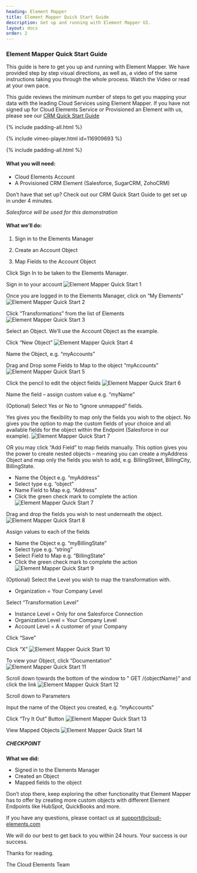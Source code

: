 ```yaml
---
heading: Element Mapper
title: Element Mapper Quick Start Guide
description: Get up and running with Element Mapper UI.
layout: docs
order: 2
---
```


### Element Mapper Quick Start Guide

This guide is here to get you up and running with Element Mapper. We have provided step by step visual directions, as well as, a video of the same instructions taking you through the whole process. Watch the Video or read at your own pace.

This guide reviews the minimum number of steps to get you mapping your data with the leading Cloud Services using Element Mapper. If you have not signed up for Cloud Elements Service or Provisioned an Element with us, please see our [CRM Quick Start Guide](/getstarted/quickstart-guides/crm-hub-quick-start-guide.html)

{% include padding-all.html %}

{% include vimeo-player.html id=116909693 %}

{% include padding-all.html %}

#### What you will need:

* Cloud Elements Account
* A Provisioned CRM Element (Salesforce, SugarCRM, ZohoCRM)

Don’t have that set up?
Check out our CRM Quick Start Guide to get set up in under 4 minutes.

*Salesforce will be used for this demonstration*

#### What we’ll do:

1. Sign in to the Elements Manager

2. Create an Account Object

3. Map Fields to the Account Object

Click Sign In to be taken to the Elements Manager.

Sign in to your account
![Element Mapper Quick Start 1](http://cloud-elements.com/wp-content/uploads/2015/01/Datamapper1.png)

Once you are logged in to the Elements Manager, click on “My Elements”
![Element Mapper Quick Start 2](http://cloud-elements.com/wp-content/uploads/2015/01/Datamapper2.png)

Click “Transformations” from the list of Elements
![Element Mapper Quick Start 3](http://cloud-elements.com/wp-content/uploads/2015/01/Datamapper3.png)

Select an Object. We’ll use the Account Object as the example.

Click “New Object”
![Element Mapper Quick Start 4](http://cloud-elements.com/wp-content/uploads/2015/01/Datamapper18.png)

Name the Object, e.g. “myAccounts”

Drag and Drop some Fields to Map to the object “myAccounts”
![Element Mapper Quick Start 5](http://cloud-elements.com/wp-content/uploads/2015/01/Datamapper21.png)

Click the pencil to edit the object fields
![Element Mapper Quick Start 6](http://cloud-elements.com/wp-content/uploads/2015/01/Datamapper31.png)

Name the field – assign custom value e.g. “myName”

(Optional) Select Yes or No to “ignore unmapped” fields.

Yes gives you the flexibility to map only the fields you wish to the object. No gives you the option to map the custom fields of your choice and all available fields for the object within the Endpoint (Salesforce in our example).
![Element Mapper Quick Start 7](http://cloud-elements.com/wp-content/uploads/2015/01/Datamapper45.png)

OR you may click “Add Field” to map fields manually. This option gives you the power to create nested objects – meaning you can create a myAddress Object and map only the fields you wish to add, e.g. BillingStreet, BillingCity, BillingState.

* Name the Object e.g. “myAddress”
* Select type e.g. “object”
* Name Field to Map e.g. “Address”
* Click the green check mark to complete the action
![Element Mapper Quick Start 7](http://cloud-elements.com/wp-content/uploads/2015/01/Datamapper53.png)

Drag and drop the fields you wish to nest underneath the object.
![Element Mapper Quick Start 8](http://cloud-elements.com/wp-content/uploads/2015/01/Datamapper63.png)

Assign values to each of the fields

* Name the Object e.g. “myBillingState”
* Select type e.g. “string”
* Select Field to Map e.g. “BillingState”
* Click the green check mark to complete the action
![Element Mapper Quick Start 9](http://cloud-elements.com/wp-content/uploads/2015/01/Datamapper73.png)

(Optional) Select the Level you wish to map the transformation with.

* Organization = Your Company Level

Select “Transformation Level”

* Instance Level = Only for one Salesforce Connection
* Organization Level = Your Company Level
* Account Level = A customer of your Company

Click “Save”

Click “X”
![Element Mapper Quick Start 10](http://cloud-elements.com/wp-content/uploads/2015/01/Datamapper82.png)

To view your Object, click “Documentation”
![Element Mapper Quick Start 11](http://cloud-elements.com/wp-content/uploads/2015/01/Datamapper14.png)

Scroll down towards the bottom of the window to ” GET /{objectName}” and click the link
![Element Mapper Quick Start 12](http://cloud-elements.com/wp-content/uploads/2015/01/Datamapper15.png)

Scroll down to Parameters

Input the name of the Object you created, e.g. “myAccounts”

Click “Try It Out” Button
![Element Mapper Quick Start 13](http://cloud-elements.com/wp-content/uploads/2015/01/Datamapper16.png)

View Mapped Objects
![Element Mapper Quick Start 14](http://cloud-elements.com/wp-content/uploads/2015/01/Datamapper92.png)

##### CHECKPOINT

__What we did:__

* Signed in to the Elements Manager
* Created an Object
* Mapped fields to the object

Don’t stop there, keep exploring the other functionality that Element Mapper has to offer by creating more custom objects with different Element Endpoints like HubSpot, QuickBooks and more.

If you have any questions, please contact us at [support@cloud-elements.com](mailto:support@cloud-elements.com)

We will do our best to get back to you within 24 hours. Your success is our success.

Thanks for reading.

The Cloud Elements Team
